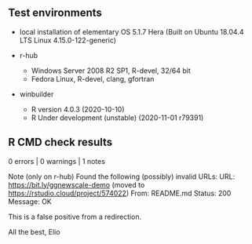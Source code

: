 
## Test environments

* local installation of elementary OS 5.1.7 Hera (Built on Ubuntu 18.04.4 LTS Linux 4.15.0-122-generic)

* r-hub 
   - Windows Server 2008 R2 SP1, R-devel, 32/64 bit
   - Fedora Linux, R-devel, clang, gfortran

* winbuilder
   - R version 4.0.3 (2020-10-10)
   - R Under development (unstable) (2020-11-01 r79391)

  
## R CMD check results

0 errors | 0 warnings | 1 notes


Note (only on r-hub)
Found the following (possibly) invalid URLs:
  URL: https://bit.ly/ggnewscale-demo (moved to https://rstudio.cloud/project/574022)
    From: README.md
    Status: 200
    Message: OK

This is a false positive from a redirection. 

All the best, 
Elio
